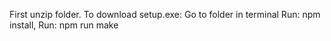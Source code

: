 First unzip folder.
To download setup.exe:
Go to folder in terminal
Run: npm install, Run: npm run make
